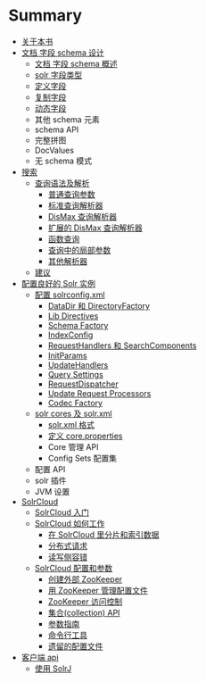 # Summary

* [关于本书](README.md)
* [文档 字段 schema 设计](wen_dang_zi_duan_schema_she_ji.md)
   * [文档 字段 schema 概述](wen_dang_zi_duan_schema_gai_shu.md)
   * [solr 字段类型](solr_zi_duan_lei_xing.md)
   * [定义字段](ding_yi_zi_duan.md)
   * [复制字段](fu_zhi_zi_duan.md)
   * [动态字段](dong_tai_zi_duan.md)
   * 其他 schema 元素
   * schema API
   * 完整拼图
   * DocValues
   * 无 schema 模式
* [搜索](sou_suo.md)
   * [查询语法及解析](cha_xun_yu_fa_ji_jie_xi.md)
       * [普通查询参数](pu_tong_cha_xun_can_shu.md)
       * [标准查询解析器](biao_zhun_cha_xun_jie_xi_qi.md)
       * [DisMax 查询解析器](dismax_cha_xun_jie_xi_qi.md)
       * [扩展的 DisMax 查询解析器](kuo_zhan_de_dismax_cha_xun_jie_xi_qi.md)
       * [函数查询](han_shu_cha_xun.md)
       * [查询中的局部参数](cha_xun_zhong_de_ju_bu_can_shu.md)
       * [其他解析器](qi_ta_jie_xi_qi.md)
   * [建议](jian_yi.md)
* [配置良好的 Solr 实例](pei_zhi_liang_hao_de_solr_shi_li.md)
   * [配置 solrconfig.xml](pei_zhi_solrconfig__xml.md)
       * [DataDir 和 DirectoryFactory](datadir_he_directoryfactory.md)
       * [Lib Directives](lib_directives.md)
       * [Schema Factory](schema_factory.md)
       * [IndexConfig](indexconfig.md)
       * [RequestHandlers 和 SearchComponents](requesthandlers_he_searchcomponents.md)
       * [InitParams](initparams.md)
       * [UpdateHandlers](updatehandlers.md)
       * [Query Settings](query_settings.md)
       * [RequestDispatcher](requestdispatcher.md)
       * [Update Request Processors](update_request_processors.md)
       * [Codec Factory](codec_factory.md)
   * [solr cores 及 solr.xml](solr_cores_ji_solr__xml.md)
       * [solr.xml 格式](solrxml_ge_shi.md)
       * [定义 core.properties](ding_yi_core__properties.md)
       * Core 管理 API
       * Config Sets 配置集
   * 配置 API
   * solr 插件
   * JVM 设置
* [SolrCloud](solrcloud.md)
   * [SolrCloud 入门](solrcloud_ru_men.md)
   * [SolrCloud 如何工作](solrcloud_ru_he_gong_zuo.md)
       * [在 SolrCloud 里分片和索引数据](zai_solrcloud_li_fen_pian_he_suo_yin_shu_ju.md)
       * [分布式请求](fen_bu_shi_qing_qiu.md)
       * [读写侧容错](du_xie_ce_rong_cuo.md)
   * [SolrCloud 配置和参数](solrcloud_pei_zhi_he_can_shu.md)
       * [创建外部 ZooKeeper](chuang_jian_wai_bu_zookeeper.md)
       * [用 ZooKeeper 管理配置文件](yong_zookeeper_guan_li_pei_zhi_wen_jian.md)
       * [ZooKeeper 访问控制](zookeeper_fang_wen_kong_zhi.md)
       * [集合(collection) API](ji_540828_collection__api.md)
       * [参数指南](can_shu_zhi_nan.md)
       * [命令行工具](ming_ling_xing_gong_ju.md)
       * [遗留的配置文件](yi_liu_de_pei_zhi_wen_jian.md)
* [客户端 api](ke_hu_duan_api.md)
   * [使用 SolrJ](shi_yong_solrj.md)


